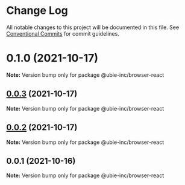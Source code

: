 # Change Log

All notable changes to this project will be documented in this file.
See [Conventional Commits](https://conventionalcommits.org) for commit guidelines.

# 0.1.0 (2021-10-17)

**Note:** Version bump only for package @ubie-inc/browser-react





## [0.0.3](https://github.com/capacitor-community/react-hooks/compare/@ubie-inc/browser-react@0.0.2...@ubie-inc/browser-react@0.0.3) (2021-10-17)

**Note:** Version bump only for package @ubie-inc/browser-react





## [0.0.2](https://github.com/capacitor-community/react-hooks/compare/@ubie-inc/browser-react@0.0.1...@ubie-inc/browser-react@0.0.2) (2021-10-17)

**Note:** Version bump only for package @ubie-inc/browser-react





## 0.0.1 (2021-10-16)

**Note:** Version bump only for package @ubie-inc/browser-react
